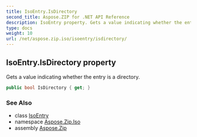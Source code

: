 ```yaml
---
title: IsoEntry.IsDirectory
second_title: Aspose.ZIP for .NET API Reference
description: IsoEntry property. Gets a value indicating whether the entry is a directory
type: docs
weight: 10
url: /net/aspose.zip.iso/isoentry/isdirectory/
---
```

## IsoEntry.IsDirectory property

Gets a value indicating whether the entry is a directory.

```csharp
public bool IsDirectory { get; }
```

### See Also

* class [IsoEntry](../)
* namespace [Aspose.Zip.Iso](../../isoentry/)
* assembly [Aspose.Zip](../../../)


